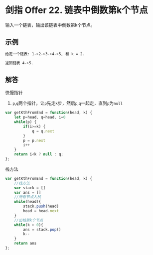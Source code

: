 # 剑指 Offer 22. 链表中倒数第k个节点
输入一个链表，输出该链表中倒数第k个节点。

## 示例
```bash
给定一个链表: 1->2->3->4->5, 和 k = 2.

返回链表 4->5.
```

## 解答
快慢指针
1. `p`,`q`两个指针，让`p`先走`k`步，然后`p`,`q`一起走，直到`p`为`null`
```js
var getKthFromEnd = function(head, k) {
    let p=head, q=head, i=0
    while(p) {
        if(i>=k) {
            q = q.next
        }
        p = p.next
        i++
    }
    return i<k ? null : q;
};
```

栈方法
```js
var getKthFromEnd = function(head, k) {
    //栈方法
    var stack = []
    var ans = []
    //所有节点入栈
    while(head){
        stack.push(head)
        head = head.next
    }
    //出栈第k个节点
    while(k > 0){
        ans = stack.pop()
        k--
    }
    return ans
};
```
